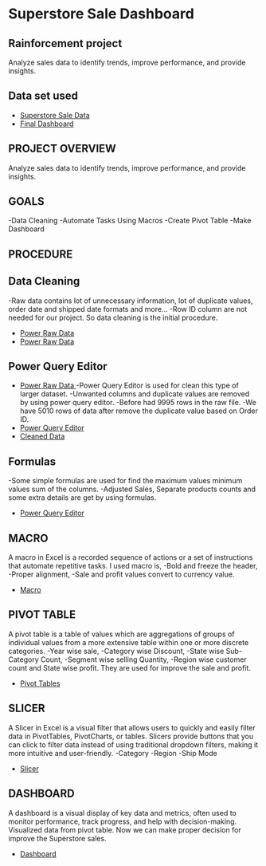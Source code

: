 # Superstore Sale Dashboard
## Rainforcement project
Analyze sales data to identify trends, improve performance, and provide insights.

## Data set used
- <a href="https://github.com/prabinp242/Superstore_Sale_Dashboard/blob/main/Rainforcement%20Project.xlsx"> Superstore Sale Data </a>
- <a href="https://github.com/prabinp242/Superstore_Sale_Dashboard/blob/main/Final%20Dashboard.png"> Final Dashboard </a>

## PROJECT  OVERVIEW
  Analyze sales data to identify trends, improve performance, and provide insights.

## GOALS
  -Data Cleaning
  -Automate Tasks Using Macros
  -Create Pivot Table
  -Make Dashboard

## PROCEDURE

## Data Cleaning
  -Raw data contains lot of unnecessary information, lot of duplicate values, order date and shipped date formats and more…
  -Row ID column are not needed for our project. So data cleaning is the initial procedure.
- <a href="https://github.com/prabinp242/Superstore_Sale_Dashboard/blob/main/Raw%20Data.png"> Power Raw Data </a>
- <a href="https://github.com/prabinp242/Superstore_Sale_Dashboard/blob/main/Raw%20Data.png"> Power Raw Data </a>
  
## Power Query Editor
- <a href="https://github.com/prabinp242/Superstore_Sale_Dashboard/blob/main/Raw%20Data.png"> Power Raw Data </a>
-Power Query Editor is used for clean this type of larger dataset.
-Unwanted columns and duplicate values are removed by using power query editor. 
-Before had 9995 rows in the raw file. 
-We have 5010 rows of data after remove the duplicate value based on Order ID.
- <a href="https://github.com/prabinp242/Superstore_Sale_Dashboard/blob/main/Power%20query%20editor.png"> Power Query Editor </a>
- <a href="https://github.com/prabinp242/Superstore_Sale_Dashboard/blob/main/Cleaned%20data.png"> Cleaned Data </a>
  
## Formulas
-Some simple formulas are used for find the maximum values minimum values sum of the columns.
-Adjusted Sales, Separate products counts and some extra details are get by using formulas.
- <a href="https://github.com/prabinp242/Superstore_Sale_Dashboard/blob/main/Basic%20Formulas.png"> Power Query Editor </a>
  
## MACRO
A macro in Excel is a recorded sequence of actions or a set of instructions that automate repetitive tasks.
I used macro is,
-Bold and freeze the header,
-Proper alignment,
-Sale and profit values convert to currency value.
- <a href="https://github.com/prabinp242/Superstore_Sale_Dashboard/blob/main/Macro%20used.png">Macro</a>
  
## PIVOT TABLE
A pivot table is a table of values which are aggregations of groups of individual values from a more extensive table within one or more discrete categories.
-Year wise sale,
-Category wise Discount,
-State wise Sub-Category Count,
-Segment wise selling Quantity,
-Region wise customer count and State wise profit.
  They are used for improve the sale and profit.
  - <a href="https://github.com/prabinp242/Superstore_Sale_Dashboard/blob/main/Pivot%20tables.png">Pivot Tables</a>
  
## SLICER
  A Slicer in Excel is a visual filter that allows users to quickly and easily filter data in PivotTables, PivotCharts, or tables. Slicers provide buttons that you can click to filter data instead of using 
  traditional dropdown filters, making it more intuitive and user-friendly.
    -Category
    -Region
    -Ship Mode
  - <a href="https://github.com/prabinp242/Superstore_Sale_Dashboard/blob/main/Slicer.png">Slicer</a>
    
## DASHBOARD
  A dashboard is a visual display of key data and metrics, often used to monitor performance, track progress, and help with decision-making.
  Visualized data from pivot table. Now we can make proper decision for improve the Superstore sales.
  - <a href="https://github.com/prabinp242/Superstore_Sale_Dashboard/blob/main/Final%20Dashboard.png">Dashboard </a>






    
    
